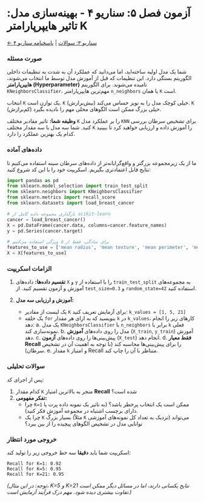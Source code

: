 # آزمون فصل ۵: سناریو ۴ - بهینه‌سازی مدل: تاثیر هایپرپارامتر K

[← سناریو ۳: سوالات](./scenario-03-questions.md) | [پاسخنامه سناریو ۴](./scenario-04-answers.md)

### صورت مسئله

شما یک مدل اولیه ساخته‌اید، اما می‌دانید که عملکرد آن به شدت به تنظیمات داخلی الگوریتم بستگی دارد. این تنظیمات که قبل از آموزش مدل توسط ما انتخاب می‌شوند، **هایپرپارامتر (Hyperparameter)** نامیده می‌شوند. برای الگوریتم `KNeighborsClassifier`، مهم‌ترین هایپرپارامتر `n_neighbors` یا همان `K` است.

انتخاب `K` یک توازن است. `K` خیلی کوچک مدل را به نویز حساس می‌کند (بیش‌برازش). `K` خیلی بزرگ ممکن است الگوهای محلی مهم را نادیده بگیرد (کم‌برازش).

**وظیفه شما:**
تاثیر مقادیر مختلف `K` را بر عملکرد مدل `KNN` برای تشخیص سرطان بررسی کنید. شما سه مدل با سه مقدار مختلف `K` را آموزش داده و ارزیابی خواهید کرد تا ببینید کدام یک بهترین عملکرد را دارد.

### داده‌های آماده

ما از یک زیرمجموعه بزرگتر و واقع‌گرایانه‌تر از داده‌های سرطان سینه استفاده می‌کنیم تا نتایج قابل اعتمادتری بگیریم. اسکریپت خود را با این کد شروع کنید:

```python
import pandas as pd
from sklearn.model_selection import train_test_split
from sklearn.neighbors import KNeighborsClassifier
from sklearn.metrics import recall_score
from sklearn.datasets import load_breast_cancer

# بارگذاری مجموعه داده کامل از scikit-learn
cancer = load_breast_cancer()
X = pd.DataFrame(cancer.data, columns=cancer.feature_names)
y = pd.Series(cancer.target)

# برای سادگی، فقط از ۵ ویژگی استفاده می‌کنیم
features_to_use = ['mean radius', 'mean texture', 'mean perimeter', 'mean area', 'mean smoothness']
X = X[features_to_use]
```

### الزامات اسکریپت

1.  **تقسیم داده‌ها:** داده‌های `X` و `y` را با استفاده از `train_test_split` به مجموعه‌های آموزش و آزمون تقسیم کنید. از `test_size=0.3` و `random_state=42` استفاده کنید.

2.  **آموزش و ارزیابی سه مدل:**
    - یک لیست از مقادیر `K` برای آزمایش تعریف کنید: `k_values = [1, 5, 21]`
    - یک حلقه `for` بنویسید که به ازای هر مقدار `k` در `k_values`، کارهای زیر را انجام دهد:
      a. یک مدل `KNeighborsClassifier` با `n_neighbors` برابر با `k` فعلی نمونه‌سازی کند.
      b. مدل را روی داده‌های **آموزش** (`X_train`, `y_train`) آموزش دهد.
      c. پیش‌بینی‌ها را روی داده‌های **آزمون** (`X_test`) انجام دهد.
      d. **فقط معیار Recall** را برای پیش‌بینی‌ها محاسبه کند (با توجه به اهمیت آن در تشخیص سرطان).
      e. مقدار `k` و امتیاز Recall متناظر با آن را چاپ کند.

### سوالات تحلیلی

پس از اجرای کد:

1.  کدام مقدار `K` منجر به بالاترین امتیاز **Recall** شده است؟
2.  **تفکر مفهومی:**
    - چرا `K=1` ممکن است یک انتخاب پرخطر باشد؟ (به تاثیر یک نمونه داده پرت یا دارای برچسب اشتباه در مجموعه آموزش فکر کنید).
    - چرا یک `K` بسیار بزرگ (مثلاً `K` نزدیک به تعداد کل نمونه‌های آموزشی) می‌تواند توانایی مدل در تشخیص الگوهای پیچیده را از بین ببرد؟

### خروجی مورد انتظار

اسکریپت شما باید **دقیقا** سه خط خروجی زیر را تولید کند:

```
Recall for K=1: 0.92
Recall for K=5: 0.95
Recall for K=21: 0.95
```

_(توجه: در این مثال، K=5 و K=21 نتایج یکسانی دارند، اما در مسائل دیگر ممکن است تفاوت بیشتری دیده شود. مهم درک فرآیند آزمایش است.)_
